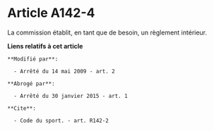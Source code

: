 # Article A142-4

La commission établit, en tant que de besoin, un règlement intérieur.

**Liens relatifs à cet article**

	**Modifié par**:

	  - Arrêté du 14 mai 2009 - art. 2

	**Abrogé par**:

	  - Arrêté du 30 janvier 2015 - art. 1

	**Cite**:

	  - Code du sport. - art. R142-2
